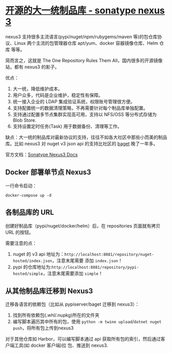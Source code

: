 # [开源的大一统制品库 - sonatype nexus 3](https://github.com/sonatype/docker-nexus3)

nexus3 支持很多主流语言(pypi/nuget/npm/rubygems/maven 等)的包仓库协议、Linux 两个主流的包管理器仓库
apt/yum、docker 容器镜像仓库、Helm 仓库 等等。

简而言之，这就是 The One Repository Rules Them All，国内很多的开源镜像站，都有 nexus3 的影子。

优点：

1. 大一统，降低维护成本。
2. 用户众多，代码是企业维护，稳定性有保障。
3. 统一接入企业的 LDAP 集成验证系统，权限账号管理很方便。
4. 支持配置统一的数据清理策略，不再需要针对每个制品库单独配置。
5. 支持通过配置多节点集群实现高可用，支持以 NFS/OSS 等分布式存储为 Blob Store.
6. 支持设置定时任务(Task) 用于数据备份、清理等工作。

缺点：大一统的制品库对最新协议的支持，往往不如各大社区中那些小而美的制品库。比如 nexus3 对 nuget v3
json api 的支持比社区的 [baget](https://github.com/loic-sharma/BaGet) 晚了一年多。

官方文档：[Sonatype Nexus3 Docs](https://help.sonatype.com/repomanager3)

## Docker 部署单节点 Nexus3

一行命令启动：

```shell
docker-compose up -d
```

## 各制品库的 URL

创建好制品库（pypi/nuget/docker/helm）后，在 repositories 页面就有拷贝 URL 的按钮。

需要注意的点：

1. nuget 的 v3 api 地址为：`http://localhost:8081/repository/nuget-hosted/index.json`，注意末尾需要
   添加 `index.json`！
1. pypi 的仓库地址为:`http://localhost:8081/repository/pypi-hosted/simple`，注意末尾需要添加
   `simple`！

## 从其他制品库迁移到 Nexus3

迁移各语言的依赖包（比如从 pypiserver/baget 迁移到 nexus3）：

1. 找到所有依赖包(.whl/.nupkg)所在的文件夹
2. 编写脚本遍历其中所有的包，使用 `python -m twine upload`/`dotnet nuget push`，将所有包上传到nexus3

对于其他仓库如 Harbor，可以编写脚本通过 api 获取所有包的索引，然后通过客户端工具(如 docker 客户端)拉
包、推送到 nexus3.

